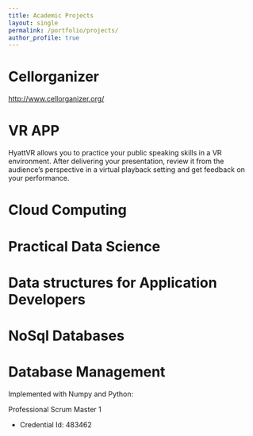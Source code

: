 ```yaml
---
title: Academic Projects
layout: single
permalink: /portfolio/projects/
author_profile: true
---
```

# Cellorganizer
http://www.cellorganizer.org/

# VR APP
HyattVR allows you to practice your public speaking skills in a VR environment. After delivering your presentation, review it from the audience’s perspective in a virtual playback setting and get feedback on your performance.

# Cloud Computing

# Practical Data Science

# Data structures for Application Developers


# NoSql Databases


# Database Management
Implemented with Numpy and Python:


Professional Scrum Master 1
- Credential Id: 483462